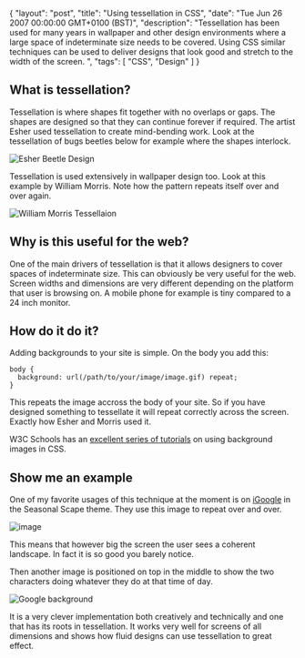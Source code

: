 {
  "layout": "post",
  "title": "Using tessellation in CSS",
  "date": "Tue Jun 26 2007 00:00:00 GMT+0100 (BST)",
  "description": "Tessellation has been used for many years in wallpaper and other design environments where a large space of indeterminate size needs to be covered. Using CSS similar techniques can be used to deliver designs that look good and stretch to the width of the screen. ",
  "tags": [
    "CSS",
    "Design"
  ]
}

## What is tessellation?

Tessellation is where shapes fit together with no overlaps or gaps. The shapes are designed so that they can continue forever if required. The artist Esher used tessellation to create mind-bending work. Look at the tessellation of bugs beetles below for example where the shapes interlock.

![Esher Beetle Design][1] 

Tessellation is used extensively in wallpaper design too. Look at this example by William Morris. Note how the pattern repeats itself over and over again.

![William Morris Tessellaion][2] 

## Why is this useful for the web?

One of the main drivers of tessellation is that it allows designers to cover spaces of indeterminate size. This can obviously be very useful for the web. Screen widths and dimensions are very different depending on the platform that user is browsing on. A mobile phone for example is tiny compared to a 24 inch monitor.

## How do it do it?

Adding backgrounds to your site is simple. On the body you add this: 

    body {
      background: url(/path/to/your/image/image.gif) repeat;
    }

This repeats the image accross the body of your site. So if you have designed something to tessellate it will repeat correctly across the screen. Exactly how Esher and Morris used it.

W3C Schools has an [excellent series of tutorials][3] on using background images in CSS.

## Show me an example

One of my favorite usages of this technique at the moment is on [iGoogle][4] in the Seasonal Scape theme. They use this image to repeat over and over.

![image][5] 

This means that however big the screen the user sees a coherent landscape. In fact it is so good you barely notice.

Then another image is positioned on top in the middle to show the two characters doing whatever they do at that time of day. 

![Google background][6] 

It is a very clever implementation both creatively and technically and one that has its roots in tessellation. It works very well for screens of all dimensions and shows how fluid designs can use tessellation to great effect.

 [1]: http://shapeshed.com/images/articles/escher05.jpeg 
 [2]: http://shapeshed.com/images/articles/22345-large.jpg 
 [3]: http://www.w3schools.com/css/css_background.asp
 [4]: http://www.google.com/ig
 [5]: http://shapeshed.com/images/articles/header_tile.jpg
 [6]: http://shapeshed.com/images/articles/header_bg.jpg 
